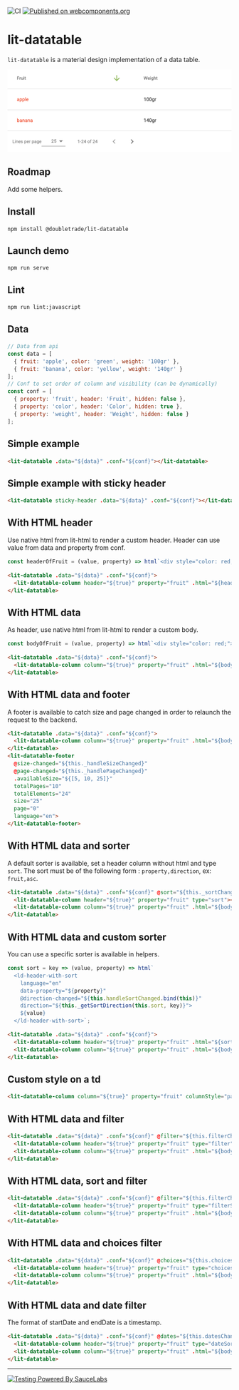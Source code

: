 ![CI](https://github.com/DoubleTrade/lit-datatable/workflows/CI/badge.svg) [![Published on webcomponents.org](https://img.shields.io/badge/webcomponents.org-published-blue.svg)](https://www.webcomponents.org/element/@doubletrade/lit-datatable)

# lit-datatable

`lit-datatable` is a material design implementation of a data table.

![screen](screen.png)


## Roadmap
Add some helpers.

## Install
```
npm install @doubletrade/lit-datatable
```

## Launch demo
```
npm run serve
```

## Lint
```
npm run lint:javascript
```

## Data
```js
// Data from api
const data = [
  { fruit: 'apple', color: 'green', weight: '100gr' },
  { fruit: 'banana', color: 'yellow', weight: '140gr' }
];
// Conf to set order of column and visibility (can be dynamically)
const conf = [
  { property: 'fruit', header: 'Fruit', hidden: false },
  { property: 'color', header: 'Color', hidden: true },
  { property: 'weight', header: 'Weight', hidden: false }
];
```

## Simple example
```html
<lit-datatable .data="${data}" .conf="${conf}"></lit-datatable>
```
## Simple example with sticky header
```html
<lit-datatable sticky-header .data="${data}" .conf="${conf}"></lit-datatable>
```
## With HTML header
Use native html from lit-html to render a custom header.
Header can use value from data and property from conf.
```js
const headerOfFruit = (value, property) => html`<div style="color: red;">${value}</div>`;
```
```html
<lit-datatable .data="${data}" .conf="${conf}">
  <lit-datatable-column header="${true}" property="fruit" .html="${headerOfFruit}"></lit-datatable-column>
</lit-datatable>
```
## With HTML data
As header, use native html from lit-html to render a custom body.
```js
const bodyOfFruit = (value, property) => html`<div style="color: red;">${value}</div>`;
```
```html
<lit-datatable .data="${data}" .conf="${conf}">
  <lit-datatable-column column="${true}" property="fruit" .html="${bodyOfFruit}"></lit-datatable-column>
</lit-datatable>
```
## With HTML data and footer
A footer is available to catch size and page changed in order to relaunch the request to the backend.
```html
<lit-datatable .data="${data}" .conf="${conf}">
  <lit-datatable-column column="${true}" property="fruit" .html="${bodyOfFruit}"></lit-datatable-column>
</lit-datatable>
<lit-datatable-footer
  @size-changed="${this._handleSizeChanged}"
  @page-changed="${this._handlePageChanged}"
  .availableSize="${[5, 10, 25]}"
  totalPages="10"
  totalElements="24"
  size="25"
  page="0"
  language="en">
</lit-datatable-footer>
```
## With HTML data and sorter
A default sorter is available, set a header column without html and type `sort`. 
The sort must be of the following form : `property,direction`, ex: `fruit,asc`.
```html
<lit-datatable .data="${data}" .conf="${conf}" @sort="${this._sortChanged}" .sort="${sort}">
  <lit-datatable-column header="${true}" property="fruit" type="sort"></lit-datatable-column>
  <lit-datatable-column column="${true}" property="fruit" .html="${bodyOfFruit}"></lit-datatable-column>
</lit-datatable>
```
## With HTML data and custom sorter
You can use a specific sorter is available in helpers.
```js
const sort = key => (value, property) => html`
  <ld-header-with-sort
    language="en"
    data-property="${property}"
    @direction-changed="${this.handleSortChanged.bind(this)}"
    direction="${this._getSortDirection(this.sort, key)}">
    ${value}
  </ld-header-with-sort>`;
```
```html
<lit-datatable .data="${data}" .conf="${conf}">
  <lit-datatable-column header="${true}" property="fruit" .html="${sort}"></lit-datatable-column>
  <lit-datatable-column column="${true}" property="fruit" .html="${bodyOfFruit}"></lit-datatable-column>
</lit-datatable>
```
## Custom style on a td
```html
<lit-datatable-column column="${true}" property="fruit" columnStyle="padding: 0; min-width: initial;"></lit-datatable-column>
```

## With HTML data and filter
```html
<lit-datatable .data="${data}" .conf="${conf}" @filter="${this.filterChanged}">
  <lit-datatable-column header="${true}" property="fruit" type="filter" .filterValue="${this.filter}"></lit-datatable-column>
  <lit-datatable-column column="${true}" property="fruit" .html="${bodyOfFruit}"></lit-datatable-column>
</lit-datatable>
```

## With HTML data, sort and filter
```html
<lit-datatable .data="${data}" .conf="${conf}" @filter="${this.filterChanged}".sort="${this.sort}" @sort="${this.sortChanged}">
  <lit-datatable-column header="${true}" property="fruit" type="filterSort" .filterValue="${this.filter}"></lit-datatable-column>
  <lit-datatable-column column="${true}" property="fruit" .html="${bodyOfFruit}"></lit-datatable-column>
</lit-datatable>
```

## With HTML data and choices filter
```html
<lit-datatable .data="${data}" .conf="${conf}" @choices="${this.choicesChanged}">
  <lit-datatable-column header="${true}" property="fruit" type="choices" .choices="${this.availableChoices}" .selectedChoices="${this.choices}"></lit-datatable-column>
  <lit-datatable-column column="${true}" property="fruit" .html="${bodyOfFruit}"></lit-datatable-column>
</lit-datatable>
```

## With HTML data and date filter
The format of startDate and endDate is a timestamp.
```html
<lit-datatable .data="${data}" .conf="${conf}" @dates="${this.datesChanged}">
  <lit-datatable-column header="${true}" property="fruit" type="dateSort" .start="${this.startDate}" .end="${this.endDate}"></lit-datatable-column>
  <lit-datatable-column column="${true}" property="fruit" .html="${bodyOfFruit}"></lit-datatable-column>
</lit-datatable>
```

---

[![Testing Powered By SauceLabs](https://opensource.saucelabs.com/images/opensauce/powered-by-saucelabs-badge-white.png?sanitize=true 'Testing Powered By SauceLabs')](https://saucelabs.com)

